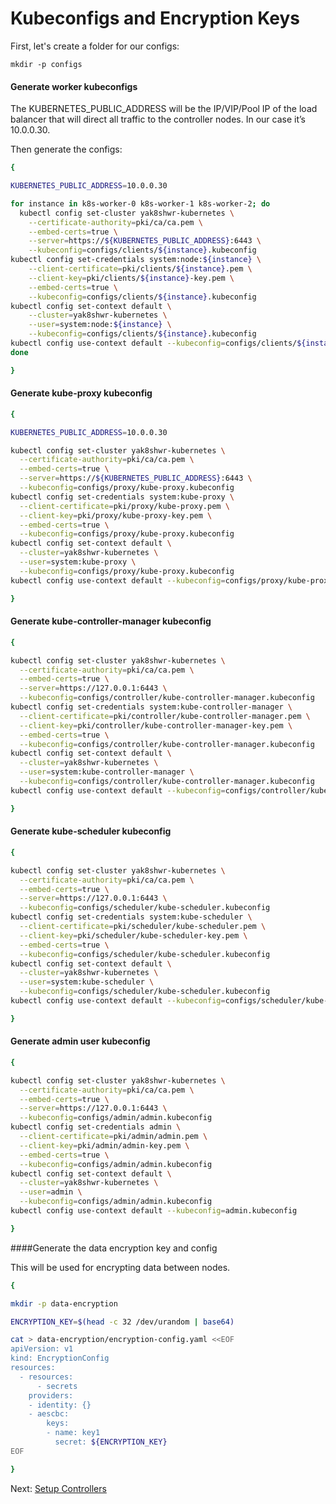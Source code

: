 # Kubeconfigs and Encryption Keys

First, let's create a folder for our configs:

`mkdir -p configs`

#### Generate worker kubeconfigs

The KUBERNETES_PUBLIC_ADDRESS will be the IP/VIP/Pool IP of the load balancer that will direct all traffic to the controller nodes. In our case it’s 10.0.0.30.

Then generate the configs:

```bash
{

KUBERNETES_PUBLIC_ADDRESS=10.0.0.30

for instance in k8s-worker-0 k8s-worker-1 k8s-worker-2; do
  kubectl config set-cluster yak8shwr-kubernetes \
    --certificate-authority=pki/ca/ca.pem \
    --embed-certs=true \
    --server=https://${KUBERNETES_PUBLIC_ADDRESS}:6443 \
    --kubeconfig=configs/clients/${instance}.kubeconfig
kubectl config set-credentials system:node:${instance} \
    --client-certificate=pki/clients/${instance}.pem \
    --client-key=pki/clients/${instance}-key.pem \
    --embed-certs=true \
    --kubeconfig=configs/clients/${instance}.kubeconfig
kubectl config set-context default \
    --cluster=yak8shwr-kubernetes \
    --user=system:node:${instance} \
    --kubeconfig=configs/clients/${instance}.kubeconfig
kubectl config use-context default --kubeconfig=configs/clients/${instance}.kubeconfig
done

}
```

#### Generate kube-proxy kubeconfig

```bash
{

KUBERNETES_PUBLIC_ADDRESS=10.0.0.30

kubectl config set-cluster yak8shwr-kubernetes \
  --certificate-authority=pki/ca/ca.pem \
  --embed-certs=true \
  --server=https://${KUBERNETES_PUBLIC_ADDRESS}:6443 \
  --kubeconfig=configs/proxy/kube-proxy.kubeconfig
kubectl config set-credentials system:kube-proxy \
  --client-certificate=pki/proxy/kube-proxy.pem \
  --client-key=pki/proxy/kube-proxy-key.pem \
  --embed-certs=true \
  --kubeconfig=configs/proxy/kube-proxy.kubeconfig
kubectl config set-context default \
  --cluster=yak8shwr-kubernetes \
  --user=system:kube-proxy \
  --kubeconfig=configs/proxy/kube-proxy.kubeconfig
kubectl config use-context default --kubeconfig=configs/proxy/kube-proxy.kubeconfig

}
```

#### Generate kube-controller-manager kubeconfig

```bash
{

kubectl config set-cluster yak8shwr-kubernetes \
  --certificate-authority=pki/ca/ca.pem \
  --embed-certs=true \
  --server=https://127.0.0.1:6443 \
  --kubeconfig=configs/controller/kube-controller-manager.kubeconfig
kubectl config set-credentials system:kube-controller-manager \
  --client-certificate=pki/controller/kube-controller-manager.pem \
  --client-key=pki/controller/kube-controller-manager-key.pem \
  --embed-certs=true \
  --kubeconfig=configs/controller/kube-controller-manager.kubeconfig
kubectl config set-context default \
  --cluster=yak8shwr-kubernetes \
  --user=system:kube-controller-manager \
  --kubeconfig=configs/controller/kube-controller-manager.kubeconfig
kubectl config use-context default --kubeconfig=configs/controller/kube-controller-manager.kubeconfig

}
```

#### Generate kube-scheduler kubeconfig

```bash
{

kubectl config set-cluster yak8shwr-kubernetes \
  --certificate-authority=pki/ca/ca.pem \
  --embed-certs=true \
  --server=https://127.0.0.1:6443 \
  --kubeconfig=configs/scheduler/kube-scheduler.kubeconfig
kubectl config set-credentials system:kube-scheduler \
  --client-certificate=pki/scheduler/kube-scheduler.pem \
  --client-key=pki/scheduler/kube-scheduler-key.pem \
  --embed-certs=true \
  --kubeconfig=configs/scheduler/kube-scheduler.kubeconfig
kubectl config set-context default \
  --cluster=yak8shwr-kubernetes \
  --user=system:kube-scheduler \
  --kubeconfig=configs/scheduler/kube-scheduler.kubeconfig
kubectl config use-context default --kubeconfig=configs/scheduler/kube-scheduler.kubeconfig

}
```

#### Generate admin user kubeconfig

```bash
{

kubectl config set-cluster yak8shwr-kubernetes \
  --certificate-authority=pki/ca/ca.pem \
  --embed-certs=true \
  --server=https://127.0.0.1:6443 \
  --kubeconfig=configs/admin/admin.kubeconfig
kubectl config set-credentials admin \
  --client-certificate=pki/admin/admin.pem \
  --client-key=pki/admin/admin-key.pem \
  --embed-certs=true \
  --kubeconfig=configs/admin/admin.kubeconfig
kubectl config set-context default \
  --cluster=yak8shwr-kubernetes \
  --user=admin \
  --kubeconfig=configs/admin/admin.kubeconfig
kubectl config use-context default --kubeconfig=admin.kubeconfig

}
```

####Generate the data encryption key and config

This will be used for encrypting data between nodes.

```bash
{

mkdir -p data-encryption

ENCRYPTION_KEY=$(head -c 32 /dev/urandom | base64)

cat > data-encryption/encryption-config.yaml <<EOF
apiVersion: v1
kind: EncryptionConfig
resources:
  - resources:
      - secrets
    providers:
    - identity: {}
    - aescbc:
        keys:
        - name: key1
          secret: ${ENCRYPTION_KEY}
EOF

}
```


Next: [Setup Controllers](05-setup-controllers.md)